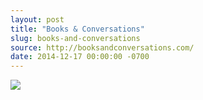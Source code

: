 ```yaml
---
layout: post
title: "Books & Conversations"
slug: books-and-conversations
source: http://booksandconversations.com/
date: 2014-12-17 00:00:00 -0700
---
```


<img src="{{ site.url }}/assets/img/screenshots/books-and-conversations.jpg">
